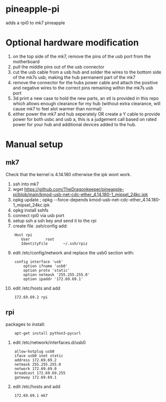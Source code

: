 # pineapple-pi
adds a rpi0 to mk7 pineapple

# Optional hardware modification
1. on the top side of the mk7, remove the pins of the usb port from the motherboard
2. pull the middle pins out of the usb connector
3. cut the usb cable from a usb hub and solder the wires to the bottom side of the mk7s usb; making the hub permanent part of the mk7
4. remove the connector for the hubs power cable and attach the positive and negative wires to the correct pins remaining within the mk7s usb port
5. 3d print a new case to hold the new parts, an stl is provided in this repo which allows enough clearance for my hub (without extra clearance, will cause mk7 to feel alot warmer than normal)
6. either power the mk7 and hub seperately  OR  create a Y cable to provide power for both usbc and usb a, this is a judgement call based on rated power for your hub and additional devices added to the hub.

# Manual setup

## mk7
Check that the kernel is 4.14.180 otherwise the ipk wont work.
1. ssh into mk7
2. wget https://github.com/TheDragonkeeper/pineapple-pi/blob/main/kmod-usb-net-cdc-ether_4.14.180-1_mipsel_24kc.ipk
4. opkg update ; opkg --force-depends kmod-usb-net-cdc-ether_4.14.180-1_mipsel_24kc.ipk
5. opkg install sshfs
6. connect rpi0 via usb port
7. setup ssh a ssh key and send it to the rpi
8. create file .ssh/config add:
```
    Host rpi
       User       root
       IdentityFile       ~/.ssh/rpiz
```
9. edit /etc/config/network and replace the usb0 section with:
```
    config interface 'usb'
        option ifname 'usb0'
        option proto 'static'
        option netmask '255.255.255.0'
        option ipaddr '172.69.69.1'
 ```
 
 10. edit /etc/hosts and add
 ```
     172.69.69.2 rpi
```


## rpi
packages to install:
```
    apt-get install python3-pycurl
```
1. edit /etc/network/interfaces.d/usb0
```
    allow-hotplug usb0
    iface usb0 inet static
    address 172.69.69.2
    netmask 255.255.255.0
    network 172.69.69.0
    broadcast 172.69.69.255
    gateway 172.69.69.1
```
2. edit /etc/hosts and add
```
    172.69.69.1 mk7
```
